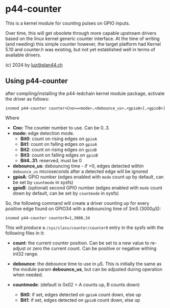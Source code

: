 p44-counter
===========

This is a kernel module for counting pulses on GPIO inputs.

Over time, this will get obsolete through more capable upstream drivers based on
the linux kernel generic counter interface. At the time of writing (and needing)
this simple counter however, the target platform had Kernel 5.10 and counter.h
was existing, but not yet established well in terms of available drivers.

(c) 2024 by luz@plan44.ch

## Using p44-counter

after compiling/installing the p44-ledchain kernel module package, activate the driver as follows:

    insmod p44-counter counter<Cno>=<mode>,<debounce_us>,<gpioA>[,<gpioB>]

Where

- **Cno:** The counter number to use. Can be 0..3.
- **mode:** edge detection mode.
  - **Bit0**: count on rising edges on `gpioA`
  - **Bit1**: count on falling edges on `gpioA`
  - **Bit2**: count on rising edges on `gpioB`
  - **Bit3**: count on falling edges on `gpioB`
  - **Bit4..31**: reserved, must be 0
- **debounce_us**: debouncing time - if >0, edges detected within `debounce_us`
  microseconds after a detected edge will be ignored
- **gpioA**: GPIO number (edges enabled with `mode` count up by default, can be set by `countmode` in sysfs)
- **gpioB**: (optional) second GPIO number (edges enabled with `mode` count down by default, can be set by `countmode` in sysfs)

So, the following command will create a driver counting up for every positive edge
found on GPIO34 with a debouncing time of 3mS (3000µS):

    insmod p44-counter counter0=1,3000,34

This will produce a `/sys/class/counter/counter0` entry in the sysfs with the following files in it:

- **count**: the current counter position. Can be set to a new value to re-adjust or zero the current count. Can be positive or negative withing int32 range.

- **debounce**: the debounce time to use in µS. This is initially the same as the module param **debounce_us**, but can be adjusted during operation when needed.

- **countmode**: (default is 0x02 = A counts up, B counts down)
  - **Bit0**: if set, edges detected on `gpioA` count down, else up
  - **Bit1**: if set, edges detected on `gpioB` count down, else up
